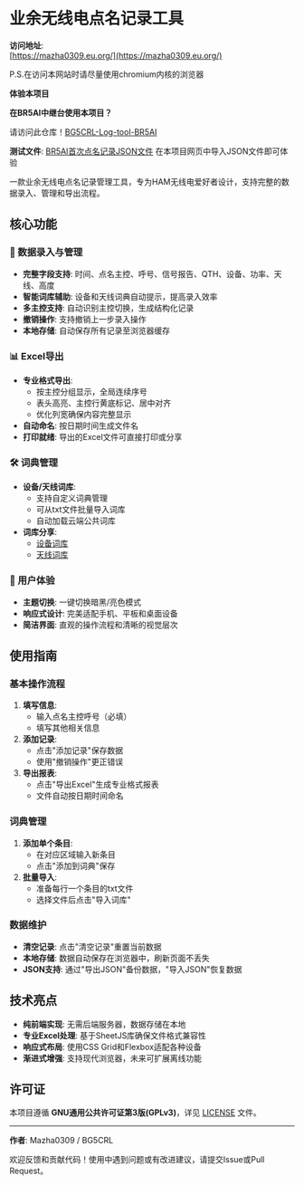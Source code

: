 # 业余无线电点名记录工具

**访问地址**:  
[https://mazha0309.eu.org/](https://mazha0309.eu.org/)

P.S.在访问本网站时请尽量使用chromium内核的浏览器

**体验本项目**

**在BR5AI中继台使用本项目？**

请访问此仓库！[BG5CRL-Log-tool-BR5AI](https://github.com/Mazha0309/BG5CRL-Log-tool-BR5AI)

**测试文件**:
[BR5AI首次点名记录JSON文件](https://github.com/Mazha0309/BG5CRL-Log-tool/blob/521e45eaaed84936c9d74cd10a7812f2abc9078a/BR5AI%E4%B8%AD%E7%BB%A7%E5%8F%B0%E7%BD%91%E7%82%B9%E5%90%8D%E8%AE%B0%E5%BD%95%E8%A1%A8.json)
在本项目网页中导入JSON文件即可体验

一款业余无线电点名记录管理工具，专为HAM无线电爱好者设计，支持完整的数据录入、管理和导出流程。

## 核心功能

### 📝 数据录入与管理
- **完整字段支持**: 时间、点名主控、呼号、信号报告、QTH、设备、功率、天线、高度
- **智能词库辅助**: 设备和天线词典自动提示，提高录入效率
- **多主控支持**: 自动识别主控切换，生成结构化记录
- **撤销操作**: 支持撤销上一步录入操作
- **本地存储**: 自动保存所有记录至浏览器缓存

### 📊 Excel导出
- **专业格式导出**: 
  - 按主控分组显示，全局连续序号
  - 表头高亮、主控行黄底标记、居中对齐
  - 优化列宽确保内容完整显示
- **自动命名**: 按日期时间生成文件名
- **打印就绪**: 导出的Excel文件可直接打印或分享

### 🛠 词典管理
- **设备/天线词库**:
  - 支持自定义词典管理
  - 可从txt文件批量导入词库
  - 自动加载云端公共词库
- **词库分享**: 
  - [设备词库](https://raw.githubusercontent.com/Mazha0309/BG5CRL-Log-tool/main/device.txt)
  - [天线词库](https://raw.githubusercontent.com/Mazha0309/BG5CRL-Log-tool/main/antenna.txt)

### 🎨 用户体验
- **主题切换**: 一键切换暗黑/亮色模式
- **响应式设计**: 完美适配手机、平板和桌面设备
- **简洁界面**: 直观的操作流程和清晰的视觉层次

## 使用指南

### 基本操作流程
1. **填写信息**:
   - 输入点名主控呼号（必填）
   - 填写其他相关信息
2. **添加记录**:
   - 点击"添加记录"保存数据
   - 使用"撤销操作"更正错误
3. **导出报表**:
   - 点击"导出Excel"生成专业格式报表
   - 文件自动按日期时间命名

### 词典管理
1. **添加单个条目**:
   - 在对应区域输入新条目
   - 点击"添加到词典"保存
2. **批量导入**:
   - 准备每行一个条目的txt文件
   - 选择文件后点击"导入词库"

### 数据维护
- **清空记录**: 点击"清空记录"重置当前数据
- **本地存储**: 数据自动保存在浏览器中，刷新页面不丢失
- **JSON支持**: 通过"导出JSON"备份数据，"导入JSON"恢复数据

## 技术亮点

- **纯前端实现**: 无需后端服务器，数据存储在本地
- **专业Excel处理**: 基于SheetJS库确保文件格式兼容性
- **响应式布局**: 使用CSS Grid和Flexbox适配各种设备
- **渐进式增强**: 支持现代浏览器，未来可扩展离线功能

## 许可证

本项目遵循 **GNU通用公共许可证第3版(GPLv3)**，详见 [LICENSE](LICENSE) 文件。

---

**作者**: Mazha0309 / BG5CRL


欢迎反馈和贡献代码！使用中遇到问题或有改进建议，请提交Issue或Pull Request。
